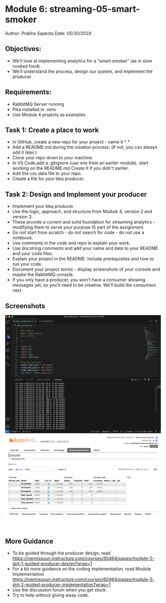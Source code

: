 # Module 6: streaming-05-smart-smoker
Author: Prabha Sapkota
Date: 05/30/2024

## Objectives: 
 * We'll look at implementing analytics for a "smart smoker" (as in slow cooked food).
 * We'll understand the process, design our system, and implement the producer. 

## Requirements:
* RabbitMQ Server running
* Pika installed in .venv
* Use Module 4 projects as examples

## Task 1: Create a place to work
* In GitHub, create a new repo for your project - name it * *
* Add a README.md during the creation process. (If not, you can always add it later.)
* Clone your repo down to your machine. 
* In VS Code,add a .gitignore (use one from an earlier module), start working on the README.md Create it if you didn't earlier.
* Add the csv data file to your repo. 
* Create a file for your bbq producer.

## Task 2: Design and Implement your producer
* Implement your bbq producer. 
* Use the logic, approach, and structure from Module 4, version 2 and version 3.
* These provide a current and solid foundation for streaming analytics - modifying them to serve your purpose IS part of the assignment.
* Do not start from scratch - do not search for code - do not use a notebook.
* Use comments in the code and repo to explain your work. 
* Use docstring comments and add your name and date to your README and your code files. 
* Explain your project in the README. Include prerequisites and how to run your code. 
* Document your project works - display screenshots of your console and maybe the RabbitMQ console. 
* If you only have a producer, you won't have a consumer showing messages yet, so you'll need to be creative. We'll build the consumers next.

## Screenshots
![Alt text](Screenshot.png)
![Alt text](RabbitMQ.png)

## More Guidance
* To be guided through the producer design, read https://nwmissouri.instructure.com/courses/60464/pages/module-5-dot-1-guided-producer-design?wrap=1
* For a bit more guidance on the coding implementation, read Module Implementation https://nwmissouri.instructure.com/courses/60464/pages/module-5-dot-2-guided-producer-implementation?wrap=1
* Use the discussion forum when you get stuck.
* Try to help without giving away code. 


